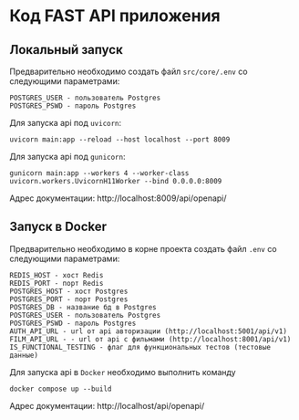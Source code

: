 # Код FAST API приложения

## Локальный запуск
Предварительно необходимо создать файл `src/core/.env` со следующими параметрами:
```dotenv
POSTGRES_USER - пользователь Postgres
POSTGRES_PSWD - пароль Postgres
```

Для запуска api под `uvicorn`:
```shell
uvicorn main:app --reload --host localhost --port 8009
```
Для запуска api под `gunicorn`:
```shell
gunicorn main:app --workers 4 --worker-class uvicorn.workers.UvicornH11Worker --bind 0.0.0.0:8009
```

Адрес документации: http://localhost:8009/api/openapi/


## Запуск в Docker
Предварительно необходимо в корне проекта создать файл `.env` со следующими параметрами:
```dotenv
REDIS_HOST - хост Redis
REDIS_PORT - порт Redis
POSTGRES_HOST - хост Postgres 
POSTGRES_PORT - порт Postgres
POSTGRES_DB - название бд в Postgres
POSTGRES_USER - пользователь Postgres
POSTGRES_PSWD - пароль Postgres
AUTH_API_URL - url от api авторизации (http://localhost:5001/api/v1)
FILM_API_URL - - url от api с фильмами (http://localhost:8001/api/v1)
IS_FUNCTIONAL_TESTING - флаг для функциональных тестов (тестовые данные)
```

Для запуска api в `Docker` необходимо выполнить команду
```shell
docker compose up --build
```

Адрес документации: http://localhost/api/openapi/
